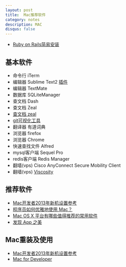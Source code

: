 ```yaml
---
layout: post
title:  Mac推荐软件
category: notes
description: MAC
disqus: false
---
```


* [Ruby on Rails简易安装](http://ruby-china.org/topics/16684)

## 基本软件
* 命令行 iTerm
* 编辑器 Sublime Text2 [插件](https://sublime.wbond.net/installation#st2)
* 编辑器 TextMate
* 数据库 SQLiteManager
* 查文档 Dash
* 查文档 Zeal
* [查文档 zeal](http://vdisk.weibo.com/s/bf04A1LwM1p/1389688285)
* [git可视化工具](http://www.sourcetreeapp.com/)
* 翻译器 有道词典
* 浏览器 firefox
* 浏览器 Chrome
* 快速查找文件 Alfred
* mysql客户端 Sequel Pro
* redis客户端 Redis Manager
* 翻墙(vps) Cisco AnyConnect Secure Mobility Client
* 翻墙(vps) [Viscosity](http://www.sparklabs.com/viscosity/)

## 推荐软件
* [Mac开发者2013年新机设置参考](http://www.yangzhiping.com/tech/mac-dev.html)
* [程序员如何优雅地使用 Mac？](http://www.zhihu.com/question/20873070/answer/20139836)
* [Mac OS X 平台有哪些值得推荐的常用软件](http://www.zhihu.com/question/19550256)
* [发现 App 之美](https://github.com/hzlzh/Best-App)

## Mac重装及使用
* [Mac开发者2013年新机设置参考](http://blog.sina.com.cn/s/blog_4d8713560101ch8a.html)
* [Mac for Developer](https://github.com/pubyun/macdev)